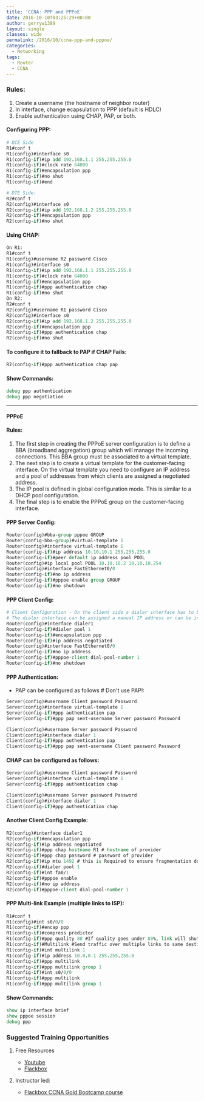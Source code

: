 ```yaml
---
title: 'CCNA: PPP and PPPoE'
date: 2016-10-10T03:25:29+00:00
author: gerryw1389
layout: single
classes: wide
permalink: /2016/10/ccna-ppp-and-pppoe/
categories:
  - Networking
tags:
  - Router
  - CCNA
---
```

<!--more-->

### Rules:

1. Create a username (the hostname of neighbor router)  
2. In interface, change ecapsulation to PPP (default is HDLC)  
3. Enable authentication using CHAP, PAP, or both.

#### Configuring PPP:

   ```tcl
   # DCE Side
   R1#conf t
   R1(config)#interface s0
   R1(config-if)#ip add 192.168.1.1 255.255.255.0
   R1(config-if)#clock rate 64000
   R1(config-if)#encapsulation ppp
   R1(config-if)#no shut
   R1(config-if)#end

   # DTE Side:
   R2#conf t
   R2(config)#interface s0
   R2(config-if)#ip add 192.168.1.2 255.255.255.0
   R2(config-if)#encapsulation ppp
   R2(config-if)#no shut
   ```

#### Using CHAP:

   ```tcl
   On R1:
   R1#conf t
   R1(config)#username R2 password Cisco
   R1(config)#interface s0
   R1(config-if)#ip add 192.168.1.1 255.255.255.0
   R1(config-if)#clock rate 64000
   R1(config-if)#encapsulation ppp
   R1(config-if)#ppp authentication chap
   R1(config-if)#no shut
   On R2:
   R2#conf t
   R2(config)#username R1 password Cisco
   R2(config)#interface s0
   R2(config-if)#ip add 192.168.1.2 255.255.255.0
   R2(config-if)#encapsulation ppp
   R2(config-if)#ppp authentication chap
   R2(config-if)#no shut
   ```

#### To configure it to fallback to PAP if CHAP Fails:

   ```tcl
   R2(config-if)#ppp authentication chap pap
   ```

#### Show Commands:

   ```tcl
   debug ppp authentication
   debug ppp negotiation
   ```

---

#### PPPoE

#### Rules:

1. The first step in creating the PPPoE server configuration is to define a BBA (broadband aggregation) group which will manage the incoming connections. This BBA group must be associated to a virtual template.  
2. The next step is to create a virtual template for the customer-facing interface. On the virtual template you need to configure an IP address and a pool of addresses from which clients are assigned a negotiated address.  
3. The IP pool is defined in global configuration mode. This is similar to a DHCP pool configuration.  
4. The final step is to enable the PPPoE group on the customer-facing interface.

#### PPP Server Config:

   ```tcl
   Router(config)#bba-group pppoe GROUP
   Router(config-bba-group)#virtual-template 1
   Router(config)#interface virtual-template 1
   Router(config-if)#ip address 10.10.10.1 255.255.255.0
   Router(config-if)#peer default ip address pool POOL
   Router(config)#ip local pool POOL 10.10.10.2 10.10.10.254
   Router(config)#interface FastEthernet0/0
   Router(config-if)#no ip address
   Router(config-if)#pppoe enable group GROUP
   Router(config-if)#no shutdown
   ```

#### PPP Client Config:

   ```tcl
   # Client Configuration - On the client side a dialer interface has to be created. This will manage the PPPoE connection.
   # The dialer interface can be assigned a manual IP address or can be instructed to request one from the server (using the ip address negotiated command):
   Router(config)#interface dialer1
   Router(config-if)#dialer pool 1
   Router(config-if)#encapsulation ppp
   Router(config-if)#ip address negotiated
   Router(config)#interface FastEthernet0/0
   Router(config-if)#no ip address
   Router(config-if)#pppoe-client dial-pool-number 1
   Router(config-if)#no shutdown
   ```

#### PPP Authentication:

   - PAP can be configured as follows # Don't use PAP!:

   ```tcl
   Server(config)#username Client password Password
   Server(config)#interface virtual-template 1
   Server(config-if)#ppp authentication pap
   Server(config-if)#ppp pap sent-username Server password Password

   Client(config)#username Server password Password
   Client(config)#interface dialer 1
   Client(config-if)#ppp authentication pap
   Client(config-if)#ppp pap sent-username Client password Password
   ```

#### CHAP can be configured as follows:

   ```tcl
   Server(config)#username Client password Password
   Server(config)#interface virtual-template 1
   Server(config-if)#ppp authentication chap

   Client(config)#username Server password Password
   Client(config)#interface dialer 1
   Client(config-if)#ppp authentication chap
   ```

#### Another Client Config Example:

   ```tcl
   R2(config)#interface dialer1
   R2(config-if)#encapsulation ppp
   R2(config-if)#ip address negotiated
   R2(config-if)#ppp chap hostname R1 # hostname of provider
   R2(config-if)#ppp chap password # password of provider
   R2(config-if)#ip mtu 1492 # this is Required to ensure fragmentation does not occur due to additional PPPoE header
   R2(config-if)#dialer pool 1
   R2(config-if)#int fa0/1
   R2(config-if)#pppoe enable
   R2(config-if)#no ip address
   R2(config-if)#pppoe-client dial-pool-number 1
   ```

#### PPP Multi-link Example (multiple links to ISP):

   ```tcl
   R1#conf t
   R1(config)#int s0/0/0
   R1(config-if)#encap ppp
   R1(config-if)#compress predictor
   R1(config-if)#ppp quality 80 #If quality goes under 80%, link will shutdown
   R1(config-if)#Multilink #Send traffic over multiple links to same destination
   R1(config-if)#int multilink 1
   R1(config-if)#ip address 10.0.0.1 255.255.255.0
   R1(config-if)#ppp multilink
   R1(config-if)#ppp multilink group 1
   R1(config-if)#int s0/0/0
   R1(config-if)#ppp multilink
   R1(config-if)#ppp multilink group 1
   ```

#### Show Commands:

   ```tcl
   show ip interface brief
   show pppoe session
   debug ppp
   ```


### Suggested Training Opportunities

1. Free Resources
   - [Youtube](https://www.youtube.com)
   - [Flackbox](https://www.flackbox.com/cisco-ccna-lab-guide)

2. Instructor led:
   - [Flackbox CCNA Gold Bootcamp course](https://www.flackbox.com/cisco-ccna-course)
